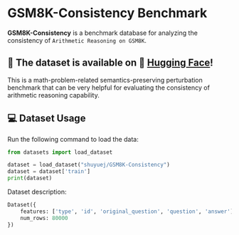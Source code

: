 # GSM8K-Consistency Benchmark
**GSM8K-Consistency** is a benchmark database for analyzing the consistency of `Arithmetic Reasoning on GSM8K`. 

## 🚀 The dataset is available on 🤗 [Hugging Face](https://huggingface.co/datasets/shuyuej/GSM8K-Consistency)!
This is a math-problem-related semantics-preserving perturbation benchmark that can be very helpful for evaluating the consistency of arithmetic reasoning capability.

## 💻 Dataset Usage
Run the following command to load the data:
```python
from datasets import load_dataset

dataset = load_dataset("shuyuej/GSM8K-Consistency")
dataset = dataset['train']
print(dataset)
```

Dataset description:
```python
Dataset({
    features: ['type', 'id', 'original_question', 'question', 'answer'],
    num_rows: 80000
})
```
